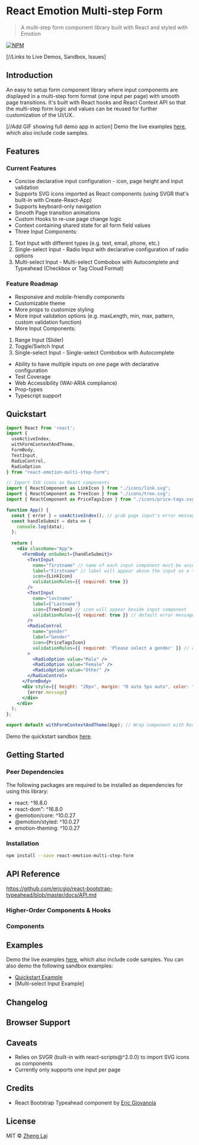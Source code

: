 # React Emotion Multi-step Form

> A multi-step form component library built with React and styled with Emotion

[![NPM](https://img.shields.io/npm/v/react-emotion-multi-step-form.svg)](https://www.npmjs.com/package/react-emotion-multi-step-form)

[//Links to Live Demos, Sandbox, Issues]

## Introduction
An easy to setup form component library where input components are displayed in a multi-step form format (one input per page) with smooth page transitions. It's built with React hooks and React Context API so that the multi-step form logic and values can be reused for further customization of the UI/UX.

[//Add GIF showing full demo app in action]
Demo the live examples [here](http://z2lai.github.io/react-emotion-multi-step-form), which also include code samples.

## Features

### Current Features
* Concise declarative input configuration - icon, page height and input validation
* Supports SVG icons imported as React components (using SVGR that's built-in with Create-React-App)
* Supports keyboard-only navigation
* Smooth Page transition animations
* Custom Hooks to re-use page change logic
* Context containing shared state for all form field values
* Three Input Components:
 1. Text Input with different types (e.g. text, email, phone, etc.)
 2. Single-select Input - Radio Input with declarative configuration of radio options
 3. Multi-select Input - Multi-select Combobox with Autocomplete and Typeahead (Checkbox or Tag Cloud Format)

### Feature Roadmap
* Responsive and mobile-friendly components
* Customizable theme
* More props to customize styling
* More input validation options (e.g. maxLength, min, max, pattern, custom validation function)
* More Input Components:
 1. Range Input (Slider)
 2. Toggle/Switch Input
 3. Single-select Input - Single-select Combobox with Autocomplete
* Ability to have multiple inputs on one page with declarative configuration
* Test Coverage
* Web Accessibility (WAI-ARIA compliance)
* Prop-types
* Typescript support

## Quickstart
```jsx
import React from 'react';
import { 
  useActiveIndex, 
  withFormContextAndTheme, 
  FormBody, 
  TextInput, 
  RadioControl, 
  RadioOption 
} from "react-emotion-multi-step-form";

// Import SVG icons as React components
import { ReactComponent as LinkIcon } from "./icons/link.svg";
import { ReactComponent as TreeIcon } from "./icons/tree.svg";
import { ReactComponent as PriceTagsIcon } from "./icons/price-tags.svg";

function App() {
  const { error } = useActiveIndex(); // grab page input's error message
  const handleSubmit = data => {
    console.log(data);
  };
  
  return (
    <div className="App">
      <FormBody onSubmit={handleSubmit}>
        <TextInput
          name="firstname" // name of each input component must be unique
          label="Firstname" // label will appear above the input as a tab
          icon={LinkIcon}
          validationRules={{ required: true }} 
        />
        <TextInput
          name="lastname"
          label={"Lastname"} 
          icon={TreeIcon} // icon will appear beside input component
          validationRules={{ required: true }} // default error message
        />
        <RadioControl
          name="gender"
          label="Gender" 
          icon={PriceTagsIcon}
          validationRules={{ required: 'Please select a gender' }} // custom error message
        >
          <RadioOption value="Male" />
          <RadioOption value="Female" />
          <RadioOption value="Other" />
        </RadioControl>
      </FormBody>
      <div style={{ height: "20px", margin: "0 auto 5px auto", color: "red" }}>
        {error.message}
      </div>
    </div>
  );
};

export default withFormContextAndTheme(App); // Wrap component with React Context.Provider and Emotion ThemeProvider
```
Demo the quickstart sandbox [here](https://codesandbox.io/s/react-emotion-multi-step-form-basic-example-eqdv7).
## Getting Started

### Peer Dependencies
The following packages are required to be installed as dependencies for using this library:
* react: ^16.8.0
* react-dom": ^16.8.0
* @emotion/core: ^10.0.27
* @emotion/styled: ^10.0.27
* emotion-theming: ^10.0.27

### Installation
```bash
npm install --save react-emotion-multi-step-form
```

## API Reference
https://github.com/ericgio/react-bootstrap-typeahead/blob/master/docs/API.md


### Higher-Order Components & Hooks

### Components

## Examples
Demo the live examples [here](http://z2lai.github.io/react-emotion-multi-step-form), which also include code samples.
You can also demo the following sandbox examples:
* [Quickstart Example](https://codesandbox.io/s/react-emotion-multi-step-form-basic-example-eqdv7)
* [Multi-select Input Example]

## Changelog


## Browser Support

## Caveats
* Relies on SVGR (built-in with react-scripts@^2.0.0) to import SVG icons as components
* Currently only supports one input per page

## Credits
- React Bootstrap Typeahead component by [Eric Giovanola](https://github.com/ericgio/react-bootstrap-typeahead)

## License
MIT © [Zheng Lai](https://github.com/z2lai)
